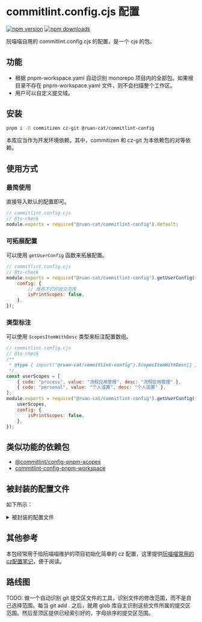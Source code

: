 # commitlint.config.cjs 配置

<!-- automd:badges color="yellow" name="@ruan-cat/commitlint-config" -->

[![npm version](https://img.shields.io/npm/v/@ruan-cat/commitlint-config?color=yellow)](https://npmjs.com/package/@ruan-cat/commitlint-config)
[![npm downloads](https://img.shields.io/npm/dm/@ruan-cat/commitlint-config?color=yellow)](https://npm.chart.dev/@ruan-cat/commitlint-config)

<!-- /automd -->

阮喵喵自用的 commitlint.config.cjs 的配置，是一个 cjs 的包。

## 功能

- 根据 pnpm-workspace.yaml 自动识别 monorepo 项目内的全部包。如果根目录不存在 pnpm-workspace.yaml 文件，则不会扫描整个工作区。
- 用户可以自定义提交域。

## 安装

```bash
pnpm i -D commitizen cz-git @ruan-cat/commitlint-config
```

本库应当作为开发环境依赖。其中，commitizen 和 cz-git 为本依赖包的对等依赖。

## 使用方式

### 最简使用

直接导入默认的配置即可。

```js
// commitlint.config.cjs
// @ts-check
module.exports = require("@ruan-cat/commitlint-config").default;
```

### 可拓展配置

可以使用 `getUserConfig` 函数来拓展配置。

```js
// commitlint.config.cjs
// @ts-check
module.exports = require("@ruan-cat/commitlint-config").getUserConfig({
	config: {
		// 推荐不打印提交范围
		isPrintScopes: false,
	},
});
```

### 类型标注

可以使用 `ScopesItemWithDesc` 类型来标注配置数组。

```js
// commitlint.config.cjs
// @ts-check
/**
 * @type { import("@ruan-cat/commitlint-config").ScopesItemWithDesc[] }
 */
const userScopes = [
	{ code: "process", value: "流程应用管理", desc: "流程应用管理" },
	{ code: "personal", value: "个人设置", desc: "个人设置" },
];
module.exports = require("@ruan-cat/commitlint-config").getUserConfig({
	userScopes,
	config: {
		isPrintScopes: false,
	},
});
```

## 类似功能的依赖包

- [@commitlint/config-pnpm-scopes](https://npm.im/@commitlint/config-pnpm-scopes)
- [commitlint-config-pnpm-workspace](https://npm.im/commitlint-config-pnpm-workspace)

## 被封装的配置文件

如下所示：

<details>

<summary>
被封装的配置文件
</summary>

<!-- prettier-ignore-start -->
<!-- automd:file src="./src/config.ts" code -->

```ts [config.ts]
import { type UserConfig } from "cz-git";

/**
 * @description
 * 这个配置文件不能使用ts格式 ts不被支持
 *
 * 该配置没有 scopes 范围
 *
 * @see https://cz-git.qbb.sh/zh/config/#中英文对照模板
 * @see https://cz-git.qbb.sh/zh/recipes/#
 */
export const config: UserConfig = {
	rules: {
		// @see: https://commitlint.js.org/#/reference-rules
	},
	prompt: {
		alias: { fd: "docs: fix typos" },

		messages: {
			type: "选择你要提交的类型 :",
			scope: "选择一个提交范围（可选）:",
			customScope: "请输入自定义的提交范围 :",
			subject: "填写简短精炼的变更描述 :\n",
			body: '填写更加详细的变更描述（可选）。使用 "|" 换行 :\n',
			breaking: '列举非兼容性重大的变更（可选）。使用 "|" 换行 :\n',
			footerPrefixesSelect: "选择关联issue前缀（可选）:",
			customFooterPrefix: "输入自定义issue前缀 :",
			footer: "列举关联issue (可选) 例如: #31, #I3244 :\n",
			confirmCommit: "是否提交或修改commit ?",
		},

		/**
		 * 基于monorepo内项目，决定提交范围域
		 *
		 * 该配置可以用 getUserConfig 函数设置
		 */
		// scopes,

		// https://cz-git.qbb.sh/zh/recipes/#多选模式
		enableMultipleScopes: true,
		scopeEnumSeparator: ",",

		allowCustomScopes: true,
		allowEmptyScopes: true,
		customScopesAlign: "bottom",
		customScopesAlias: "custom",
		emptyScopesAlias: "empty",

		types: [
			{ value: "✨ feat", name: "✨ feat:     新增功能 | A new feature" },
			{ value: "🐞 fix", name: "🐞 fix:      修复缺陷 | A bug fix" },
			{ value: "📃 docs", name: "📃 docs:     文档更新 | Documentation only changes" },
			{ value: "🧪 test", name: "🧪 test:     测试相关 | Adding missing tests or correcting existing tests" },
			{
				value: "🔧 build",
				name: "🔧 build:    构建相关 | Changes that affect the build system or external dependencies",
			},
			{ value: "🐎 ci", name: "🐎 ci:       持续集成 | Changes to our CI configuration files and scripts" },
			{ value: "📢 publish", name: "📢 publish:  发包 | 依赖包发布版本。" },
			{
				value: "🦄 refactor",
				name: "🦄 refactor: 代码重构 | A code change that neither fixes a bug nor adds a feature",
			},
			{ value: "🎈 perf", name: "🎈 perf:     性能提升 | A code change that improves performance" },
			{ value: "🎉 init", name: "🎉 init:     初始化 | 项目初始化。" },
			{ value: "⚙️ config", name: "⚙️ config:    更新配置 | 配置更新。通用性的配置更新。" },

			{ value: "🐳 chore", name: "🐳 chore:    其他修改 | Other changes that do not modify src or test files" },
			{ value: "↩ revert", name: "↩ revert:   回退代码 | Revert to a commit" },
			{ value: "🗑 del", name: "🗑 del:    删除垃圾 | 删除无意义的东西，注释，文件，代码段等。" },
			{ value: "🌐 i18n", name: "🌐 i18n:    国际化 | 专门设置国际化的翻译文本。" },
			{ value: "🌈 style", name: "🌈 style:    代码格式 | Changes that do not affect the meaning of the code" },
			{
				value: "🤔 save-file",
				name: "🤔 save-file:    保存文件 | 文件保存类型。仅仅是为了保存文件。有时候会需要紧急提交，并快速切换分支。此时就需要提交代码。并保存文件。",
			},
			{ value: "✋ main-pull-update", name: "✋ main-pull-update:    主分支拉取更新 | 主分支拉取更新。" },
			{ value: "⏩ mark-progress", name: "⏩ mark-progress:    标记进度 | 标记进度。" },
		],
		useEmoji: true,
		emojiAlign: "center",
		useAI: false,
		aiNumber: 1,
		themeColorCode: "",

		upperCaseSubject: false,
		/** 允许使用破坏性变更的标记 */
		markBreakingChangeMode: true,
		allowBreakingChanges: ["feat", "fix"],
		breaklineNumber: 100,
		breaklineChar: "|",
		skipQuestions: [],
		issuePrefixes: [
			// 如果使用 gitee 作为开发管理
			{ value: "link", name: "link:     链接 ISSUES 进行中" },
			{ value: "closed", name: "closed:   标记 ISSUES 已完成" },
		],
		customIssuePrefixAlign: "top",
		emptyIssuePrefixAlias: "skip",
		customIssuePrefixAlias: "custom",
		allowCustomIssuePrefix: true,
		allowEmptyIssuePrefix: true,
		confirmColorize: true,
		scopeOverrides: undefined,
		defaultBody: "",
		defaultIssues: "",
		defaultScope: "",
		defaultSubject: "",
	},
};
```

<!-- /automd -->
<!-- prettier-ignore-end -->

</details>

## 其他参考

本包经常用于给阮喵喵维护的项目初始化简单的 cz 配置，这里提供[阮喵喵常用的cz配置笔记](https://notes.ruan-cat.com/cz)，便于阅读。

## 路线图

TODO: 做一个自动识别 git 提交区文件的工具，识别文件的修改范围，而不是自己选择范围。每当 git add . 之后，就用 glob 库自主识别这些文件所属的提交区范围。然后至顶区提供已经索引好的，字母排序的提交区范围。
